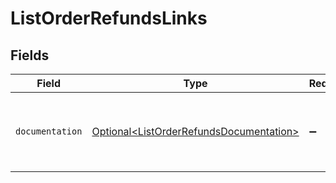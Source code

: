 # ListOrderRefundsLinks


## Fields

| Field                                                                                            | Type                                                                                             | Required                                                                                         | Description                                                                                      |
| ------------------------------------------------------------------------------------------------ | ------------------------------------------------------------------------------------------------ | ------------------------------------------------------------------------------------------------ | ------------------------------------------------------------------------------------------------ |
| `documentation`                                                                                  | [Optional\<ListOrderRefundsDocumentation>](../../models/errors/ListOrderRefundsDocumentation.md) | :heavy_minus_sign:                                                                               | The URL to the generic Mollie API error handling guide.                                          |